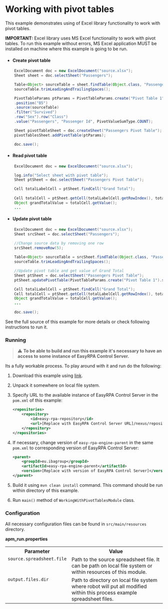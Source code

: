 # Working with pivot tables

This example demonstrates using of Excel library functionality to work with pivot tables.

**IMPORTANT:** Excel library uses MS Excel functionality to work with pivot tables. To run this example without 
errors, MS Excel application MUST be installed on machine where this example is going to be run. 

* #### Create pivot table

```java
    ExcelDocument doc = new ExcelDocument("source.xlsx");
    Sheet sheet = doc.selectSheet("Passengers");

    Table<Object> sourceTable = sheet.findTable(Object.class, "Passenger Id");
    sourceTable.trimLeadingAndTrailingSpaces();

    PivotTableParams ptParams = PivotTableParams.create("Pivot Table 1")
    .position("B5")
    .source(sourceTable)
    .filter("Survived")
    .row("Sex").row("Class")
    .value("Passengers", "Passenger Id", PivotValueSumType.COUNT);

    Sheet pivotTableSheet = doc.createSheet("Passengers Pivot Table");
    pivotTablesSheet.addPivotTable(ptParams);

    doc.save();  
```

* #### Read pivot table

```java
    ExcelDocument doc = new ExcelDocument("source.xlsx");

    log.info("Select sheet with pivot table");
    Sheet ptSheet = doc.selectSheet("Passengers Pivot Table");

    Cell totalLabelCell = ptSheet.findCell("Grand Total");
    
    Cell totalCell = ptSheet.getCell(totalLabelCell.getRowIndex(), totalLabelCell.getColumnIndex() + 1);
    Object grandTotalValue = totalCell.getValue();
    ...
```

* #### Update pivot table

```java
    ExcelDocument doc = new ExcelDocument("source.xlsx");
    Sheet srcSheet = doc.selectSheet("Passengers");

    //Change source data by removing one row
    srcSheet.removeRow(5);
    
    Table<Object> sourceTable = srcSheet.findTable(Object.class, "Passenger Id");
    sourceTable.trimLeadingAndTrailingSpaces();

    //Update pivot table and get value of Grand Total
    Sheet ptSheet = doc.selectSheet("Passengers Pivot Table");
    ptSheet.updatePivotTable(PivotTableParams.create("Pivot Table 1").source(sourceTable));

    Cell totalLabelCell = ptSheet.findCell("Grand Total");
    Cell totalCell = ptSheet.getCell(totalLabelCell.getRowIndex(), totalLabelCell.getColumnIndex() + 1);
    Object grandTotalValue = totalCell.getValue();
    ...

    doc.save();
```

See the full source of this example for more details or check following instructions to run it.

### Running

>:warning: **To be able to build and run this example it's necessary to have an access
>to some instance of EasyRPA Control Server.**

Its a fully workable process. To play around with it and run do the following:
1. Download this example using [link][down_git_link].
2. Unpack it somewhere on local file system.
3. Specify URL to the available instance of EasyRPA Control Server in the `pom.xml` of this example:
    ```xml
    <repositories>
        <repository>
            <id>easy-rpa-repository</id>
            <url>[Replace with EasyRPA Control Server URL]/nexus/repository/easyrpa/</url>
        </repository>
    </repositories>
    ```
4. If necessary, change version of `easy-rpa-engine-parent` in the same `pom.xml` to corresponding version of
   EasyRPA Control Server:
    ```xml
    <parent>
        <groupId>eu.ibagroup</groupId>
        <artifactId>easy-rpa-engine-parent</artifactId>
        <version>[Replace with version of EasyRPA Control Server]</version>
    </parent>
    ```

5. Build it using `mvn clean install` command. This command should be run within directory of this example.
6. Run `main()` method of `WorkingWithPivotTablesModule` class.

[down_git_link]: https://downgit.github.io/#/home?url=https://github.com/easyrpa/openframework/tree/main/examples/excel/working-with-pivot-tables

### Configuration

All necessary configuration files can be found in `src/main/resources` directory.

**apm_run.properties**

<table>
    <tr><th>Parameter</th><th>Value</th></tr>
    <tr><td valign="top"><code>source.spreadsheet.file</code></td><td>
        Path to the source spreadsheet file. It can be path on local file system or within resources of this module.
    </td></tr>
    <tr><td valign="top"><code>output.files.dir</code></td><td>
        Path to directory on local file system where robot will put all modified within this process example spreadsheet 
        files. 
    </td></tr>    
</table>